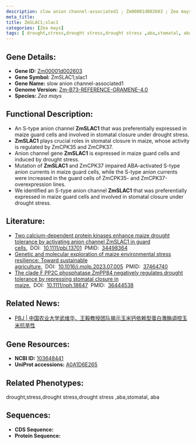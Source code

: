 ```yaml
---
description: slow anion channel-associated1 ; Zm00001d002603 ; Zea mays
meta_title:
title: ZmSLAC1;slac1
categories: [Zea mays]
tags: [ drought,stress,drought stress,drought stress ,aba,stomatal, aba  ]
---
```


## Gene Details:
- **Gene ID:**	[Zm00001d002603]()
- **Gene Symbol:** ZmSLAC1;slac1
- **Gene Name:** slow anion channel-associated1
- **Genome Version:** [Zm-B73-REFERENCE-GRAMENE-4.0]()
- **Species:** *Zea mays*

## Functional Description:
   - An S-type anion channel **ZmSLAC1** that was preferentially expressed in maize guard cells and involved in stomatal closure under drought stress.
   - **ZmSLAC1** plays crucial roles in stomatal closure in maize, whose activity is regulated by ZmCPK35 and ZmCPK37.
   - Anion channel gene **ZmSLAC1** is expressed in maize guard cells and induced by drought stress.
   - Mutation of **ZmSLAC1** and ZmCPK37 impaired ABA-activated S-type anion currents in maize guard cells, while the S-type anion currents were increased in the guard cells of ZmCPK35- and ZmCPK37-overexpression lines.
   - We identified an S-type anion channel **ZmSLAC1** that was preferentially expressed in maize guard cells and involved in stomatal closure under drought stress.

## Literature:
   - [Two calcium-dependent protein kinases enhance maize drought tolerance by activating anion channel ZmSLAC1 in guard cells.]( https://onlinelibrary.wiley.com/doi/10.1111/pbi.13701)&nbsp;&nbsp;DOI:&nbsp;&nbsp;[10.1111/pbi.13701](https://onlinelibrary.wiley.com/doi/10.1111/pbi.13701)&nbsp;&nbsp;PMID:&nbsp;&nbsp;[34498364](https://pubmed.ncbi.nlm.nih.gov/34498364/)
   - [Genetic and molecular exploration of maize environmental stress resilience: Toward sustainable agriculture.]( https://www.cell.com/molecular-plant/abstract/S1674-2052(23)00207-1?_returnURL=https%3A%2F%2Flinkinghub.elsevier.com%2Fretrieve%2Fpii%2FS1674205223002071%3Fshowall%3Dtrue)&nbsp;&nbsp;DOI:&nbsp;&nbsp;[10.1016/j.molp.2023.07.005](https://www.cell.com/molecular-plant/abstract/S1674-2052(23)00207-1?_returnURL=https%3A%2F%2Flinkinghub.elsevier.com%2Fretrieve%2Fpii%2FS1674205223002071%3Fshowall%3Dtrue)&nbsp;&nbsp;PMID:&nbsp;&nbsp;[37464740](https://pubmed.ncbi.nlm.nih.gov/37464740/)
   - [The clade F PP2C phosphatase ZmPP84 negatively regulates drought tolerance by repressing stomatal closure in maize.]( https://nph.onlinelibrary.wiley.com/doi/10.1111/nph.18647)&nbsp;&nbsp;DOI:&nbsp;&nbsp;[10.1111/nph.18647](https://nph.onlinelibrary.wiley.com/doi/10.1111/nph.18647)&nbsp;&nbsp;PMID:&nbsp;&nbsp;[36444538](https://pubmed.ncbi.nlm.nih.gov/36444538/)

## Related News:
   - [PBJ | 中国农业大学武维华、王毅教授团队揭示玉米钙依赖型蛋白激酶调控玉米抗旱性](https://mp.weixin.qq.com/s?__biz=Mzg3MDEwNDEyMg==&mid=2247517034&idx=1&sn=9fd355e4d2667d54afc82857c479d62f&chksm=ce902e3ff9e7a729b7b8b51d8019b895506bfd2c72db522d28855ab4f2bc16ac15cc43e94661&scene=27#wechat_redirect)

## Gene Resources:
- **NCBI ID:** [103648441](https://www.ncbi.nlm.nih.gov/gene/?term=103648441)
- **UniProt accessions:** [A0A1D6E265](https://www.uniprot.org/uniprotkb/A0A1D6E265/entry)

## Related Phenotypes:
drought,stress,drought stress,drought stress ,aba,stomatal, aba 

## Sequences:
- **CDS Sequence:**
- **Protein Sequence:**
